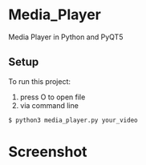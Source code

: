 # Media_Player
Media Player in Python and PyQT5

## Setup
To run this project: 
 1. press O to open file
 2. via command line
```
$ python3 media_player.py your_video
``` 
# Screenshot

